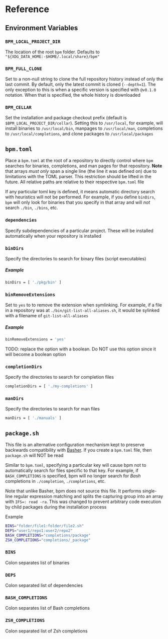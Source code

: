 # Reference

## Environment Variables

### `BPM_LOCAL_PROJECT_DIR`

The location of the root `bpm` folder. Defaults to `"${XDG_DATA_HOME:-$HOME/.local/share}/bpm"`

### `BPM_FULL_CLONE`

Set to a non-null string to clone the full repository history instead of only the last commit. By default, only the latest commit is cloned (`--depth=1`). The only exception to this is when a specific version is specified with `@v0.1.0` notation. When that is specified, the whole history is downloaded

### `BPM_CELLAR`

Set the installation and package checkout prefix (default is `$BPM_LOCAL_PROJECT_DIR/cellar`).  Setting this to `/usr/local`, for example, will install binaries to `/usr/local/bin`, manpages to `/usr/local/man`, completions to `/usr/local/completions`, and clone packages to `/usr/local/packages`

## `bpm.toml`

Place a `bpm.toml` at the root of a repository to directly control where `bpm` searches for binaries, completions, and man pages for that repository. **Note** that arrays _must only_ span a single line (the line it was defined on) due to limitations with the TOML parser. This restriction should be lifted in the future. All relative paths are relative to their respective `bpm.toml` file

If any particular toml key is defined, it means automatic directory search with heuristics will not be performed. For example, if you define `binDirs`, `bpm` will only look for binaries that you specify in that array and will _not_ search `./bin`, `./bins`, etc.

### `dependencies`

Specify subdependencies of a particular project. These will be installed automatically when your repository is installed

### `binDirs`

Specify the directories to search for binary files (script executables)

##### Example

```sh
binDirs = [ './pkg/bin' ]
```

### `binRemoveExtensions`

Set to `yes` to to remove the extension when symlinking. For example, if a file in a repository was at `./bin/git-list-all-aliases.sh`, it would be sylinked with a filename of `git-list-all-aliases`

##### Example

```sh
binRemoveExtensions = 'yes'
```

TODO: replace the option with a boolean. Do NOT use this option since it will become a boolean option

### `completionDirs`

Specify the directories to search for completion files

```sh
completionDirs = [ './my-completions' ]
```

### `manDirs`

Specify the directories to search for man files

```sh
manDirs = [ './manuals' ]
```

## `package.sh`

This file is an alternative configuration mechanism kept to preserve backwards compatibility with [Basher](https://github.com/basherpm/basher). If you create a `bpm.toml` file, then `package.sh` will NOT be read

Similar to `bpm.toml`, specifying a particular key will cause bpm not to automatically search for files specific to that key. For example, if `BASH_COMPLETIONS` is specified, bpm will no longer search for _Bash_ completions in `./completion`, `./completions`, etc.

Note that unlike Basher, bpm does not source this file. It performs single-line regular expression matching and splits the capturing group into an array with `IFS=: read -ra`. This was changed to prevent arbitrary code execution by child packages during the installation process

Example

```sh
BINS="folder/file1:folder/file2.sh"
DEPS="user1/repo1:user2/repo2"
BASH_COMPLETIONS="completions/package"
ZSH_COMPLETIONS="completions/_package"
```

### `BINS`

Colon separates list of binaries

### `DEPS`

Colon separated list of dependencies

### `BASH_COMPLETIONS`

Colon separates list of Bash completions

### `ZSH_COMPLETIONS`

Colon separated list of Zsh completions
